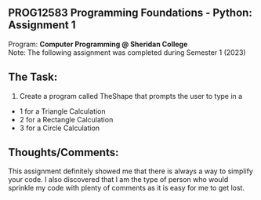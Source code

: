 ## PROG12583 Programming Foundations - Python: Assignment 1
Program: **Computer Programming @ Sheridan College** <br>
Note: The following assignment was completed during Semester 1 (2023) <br>

## The Task:
1. Create a program called TheShape that prompts the user to type in a
<ul>
  <li>1 for a Triangle Calculation</li>
  <li>2 for a Rectangle Calculation</li>
  <li>3 for a Circle Calculation</li>
</ul>
  
## Thoughts/Comments: 
This assignment definitely showed me that there is always a way to simplify your code. I also discovered that I am the type of person who would sprinkle my code with plenty of comments as it is easy for me to get lost.
